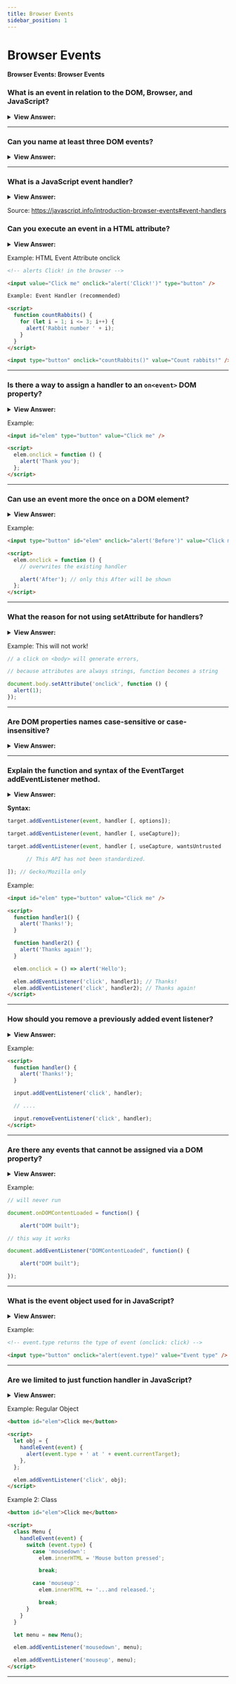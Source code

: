 ```yaml
---
title: Browser Events
sidebar_position: 1
---
```


# Browser Events

**Browser Events: Browser Events**

<head>
  <title>Browser Events - JavaScript Interview Questions & Answers</title>
  <meta charSet="utf-8" />
</head>

### What is an event in relation to the DOM, Browser, and JavaScript?

<details>
  <summary><strong>View Answer:</strong></summary>
  <div>
  <div><strong>Interview Response:</strong> An event is a signal that something has happened. All DOM nodes generate such signals (but events are not limited to DOM).
    </div>
  </div>
</details>

---

### Can you name at least three DOM events?

<details>
  <summary><strong>View Answer:</strong></summary>
  <div>
  <div><strong>Interview Response:</strong> There several DOM events including mouse, keyboard, form element, document, and css events. The most common is mouse and keyboard events, like mouse click and keyboard key-down events.
    </div>
  </div>
</details>

---

### What is a JavaScript event handler?

<details>
  <summary><strong>View Answer:</strong></summary>
  <div>
  <div><strong>Interview Response:</strong> A JavaScript event handler is a function that runs in case of an event. Handlers are a way to run JavaScript code in case of user actions. There are several ways to assign a handler.
    </div>
  </div>
</details>

Source: <https://javascript.info/introduction-browser-events#event-handlers>

### Can you execute an event in a HTML attribute?

<details>
  <summary><strong>View Answer:</strong></summary>
  <div>
  <div><strong>Interview Response:</strong> An event handler can be set in HTML with an attribute named on&#8249;event&#8250;. The onevent handlers are properties on certain DOM elements to manage how that element reacts to events. The onevent handler is usually named with the event it reacts to, like onclick, onkeypress, onfocus, etc.</div><br />
  <div><strong>Technical Response:</strong> An event handler can be set in HTML with an attribute named on&#8249;event&#8250;. The onevent handlers are properties on certain DOM elements to manage how that element reacts to events. Elements can be interactive (links, buttons, images, forms, and so forth) or non-interactive (such as the base &#8249;body&#8250; element). The onevent handler is usually named with the event it reacts to, like onclick, onkeypress, onfocus, etc. You can specify an on&#8249;…&#8250; event handler for a particular event (such as click) for a given object in different ways. An HTML-attribute is not a convenient place to write a lot of code. So, it is recommended to write an event handler. As we know, HTML attribute names are not case-sensitive, so ONCLICK works as well as onClick and onCLICK… But usually attributes are lowercased: onclick.
  </div>
  </div>
</details>

Example: HTML Event Attribute onclick

```html
<!-- alerts Click! in the browser -->

<input value="Click me" onclick="alert('Click!')" type="button" />

Example: Event Handler (recommended)

<script>
  function countRabbits() {
    for (let i = 1; i <= 3; i++) {
      alert('Rabbit number ' + i);
    }
  }
</script>

<input type="button" onclick="countRabbits()" value="Count rabbits!" />
```

---

### Is there a way to assign a handler to an `on<event>` DOM property?

<details>
  <summary><strong>View Answer:</strong></summary>
  <div>
  <div><strong>Interview Response:</strong> Yes, we can assign a handler using a DOM property on&#8249;event&#8250;. If the handler is assigned using an HTML-attribute then the browser reads it, creates a new function from the attribute content and writes it to the DOM property. This is actually similar to using a function as an event handler, but it’s just a little less direct.
    </div>
  </div>
</details>

Example:

```html
<input id="elem" type="button" value="Click me" />

<script>
  elem.onclick = function () {
    alert('Thank you');
  };
</script>
```

---

### Can use an event more the once on a DOM element?

<details>
  <summary><strong>View Answer:</strong></summary>
  <div>
  <div><strong>Interview Response:</strong> No not directly, the second event will overwrite the existing event and return the second value. We should have to implement an event listener if we intend to add more than one handler.
    </div>
  </div>
</details>

Example:

```html
<input type="button" id="elem" onclick="alert('Before')" value="Click me" />

<script>
  elem.onclick = function () {
    // overwrites the existing handler

    alert('After'); // only this After will be shown
  };
</script>
```

---

### What the reason for not using setAttribute for handlers?

<details>
  <summary><strong>View Answer:</strong></summary>
  <div>
  <div><strong>Interview Response:</strong> The reason behind not using setAttribute for handlers is that attributes are always string, so the function will become a string instead of a function.
    </div>
  </div>
</details>

Example: This will not work!

```js
// a click on <body> will generate errors,

// because attributes are always strings, function becomes a string

document.body.setAttribute('onclick', function () {
  alert(1);
});
```

---

### Are DOM properties names case-sensitive or case-insensitive?

<details>
  <summary><strong>View Answer:</strong></summary>
  <div>
  <div><strong>Interview Response:</strong> DOM property names are case-sensitive. We should assign a handler to elem.onclick, not elem.ONCLICK.
    </div>
  </div>
</details>

---

### Explain the function and syntax of the EventTarget addEventListener method.

<details>
  <summary><strong>View Answer:</strong></summary>
  <div>
  <div><strong>Interview Response:</strong> The EventTarget method addEventListener(event, target, options) sets up a function that will be called whenever the specified event is delivered to the target. Common targets are Element, Document, and Window, but the target may be any object that supports events (such as XMLHttpRequest).
    </div>
  </div>
</details>

**Syntax:**

```js
target.addEventListener(event, handler [, options]);

target.addEventListener(event, handler [, useCapture]);

target.addEventListener(event, handler [, useCapture, wantsUntrusted

      // This API has not been standardized.    

]); // Gecko/Mozilla only
```

Example:

```html
<input id="elem" type="button" value="Click me" />

<script>
  function handler1() {
    alert('Thanks!');
  }

  function handler2() {
    alert('Thanks again!');
  }

  elem.onclick = () => alert('Hello');

  elem.addEventListener('click', handler1); // Thanks!
  elem.addEventListener('click', handler2); // Thanks again!
</script>
```

---

### How should you remove a previously added event listener?

<details>
  <summary><strong>View Answer:</strong></summary>
  <div>
  <div><strong>Interview Response:</strong> In order to remove a previously added event we must use the removeEventListener(event, handler) method. To remove a handler, we should pass the same function as was assigned. It should be noted, if we do not store the function in a variable, then we cannot remove it. There is no way to “read back” handlers assigned by addEventListener.
    </div>
  </div>
</details>

Example:

```html
<script>
  function handler() {
    alert('Thanks!');
  }

  input.addEventListener('click', handler);

  // ....

  input.removeEventListener('click', handler);
</script>
```

---

### Are there any events that cannot be assigned via a DOM property?

<details>
  <summary><strong>View Answer:</strong></summary>
  <div>
  <div><strong>Interview Response:</strong> Yes, there exist events that cannot be assigned via a DOM-property. Only with addEventListener. For instance, the DOMContentLoaded event, that triggers when the document is loaded, and DOM is built. The addEventListener method is more flexible in this case.
    </div>
  </div>
</details>

Example:

```js
// will never run

document.onDOMContentLoaded = function() {

    alert("DOM built");

// this way it works

document.addEventListener("DOMContentLoaded", function() {

    alert("DOM built");

});
```

---

### What is the event object used for in JavaScript?

<details>
  <summary><strong>View Answer:</strong></summary>
  <div>
  <div><strong>Interview Response:</strong> The event object can be used for a variety of different actions including get the event type, current target, and window relative coordinates of the current during point events. The event object can be called directly in HTML attributes or inside of our scripts.
    </div>
  </div>
</details>

Example:

```html
<!-- event.type returns the type of event (onclick: click) -->

<input type="button" onclick="alert(event.type)" value="Event type" />
```

---

### Are we limited to just function handler in JavaScript?

<details>
  <summary><strong>View Answer:</strong></summary>
  <div>
  <div><strong>Interview Response:</strong> We can assign not just a function, but also an object as an event handler using addEventListener. When an event occurs, the object handler method is invoked. We could also use a class as another approach.
    </div>
  </div>
</details>

Example: Regular Object

```html
<button id="elem">Click me</button>

<script>
  let obj = {
    handleEvent(event) {
      alert(event.type + ' at ' + event.currentTarget);
    },
  };

  elem.addEventListener('click', obj);
</script>
```

Example 2: Class

```html
<button id="elem">Click me</button>

<script>
  class Menu {
    handleEvent(event) {
      switch (event.type) {
        case 'mousedown':
          elem.innerHTML = 'Mouse button pressed';

          break;

        case 'mouseup':
          elem.innerHTML += '...and released.';

          break;
      }
    }
  }

  let menu = new Menu();

  elem.addEventListener('mousedown', menu);

  elem.addEventListener('mouseup', menu);
</script>
```

---

